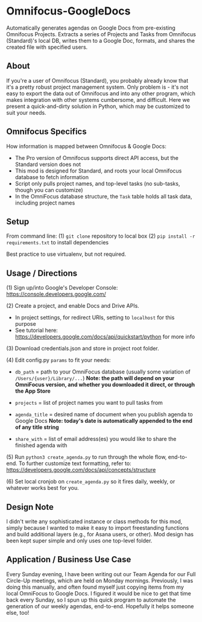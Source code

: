 # Omnifocus-GoogleDocs
Automatically generates agendas on Google Docs from pre-existing Omnifocus Projects. Extracts a series of Projects and Tasks from Omnifocus (Standard)'s local DB, writes them to a Google Doc, formats, and shares the created file with specified users. 

## About
If you're a user of Omnifocus (Standard), you probably already know that it's a pretty robust project management system. Only problem is - it's not easy to export the data out of Omnifocus and into any other program, which makes integration with other systems cumbersome, and difficult. Here we present a quick-and-dirty solution in Python,  which may be customized to suit your needs. 

## Omnifocus Specifics
How information is mapped between Omnifocus & Google Docs: 
- The Pro version of Omnifocus supports direct API access, but the Standard version does not
- This mod is designed for Standard, and roots your local Omnifocus database to fetch information
- Script only pulls project names, and top-level tasks (no sub-tasks, though you can customize)
- In the OmniFocus database structure, the `Task` table holds all task data, including project names

## Setup
From command line:
(1) `git clone` repository to local box
(2) `pip install -r requirements.txt` to install dependencies

Best practice to use virtualenv, but not required.

## Usage / Directions
(1) Sign up/into Google's Developer Console: https://console.developers.google.com/

(2) Create a project, and enable Docs and Drive APIs.
- In project settings, for redirect URIs, setting to `localhost` for this purpose
- See tutorial here: https://developers.google.com/docs/api/quickstart/python for more info

(3) Download credentials.json and store in project root folder.

(4) Edit config.py `params` to fit your needs:

- `db_path` = path to your OmniFocus database (usually some variation of `/Users/{user}/Library/...`)
**Note: the path will depend on your OmniFocus version, and whether you downloaded it direct, or through the App Store**

- `projects` = list of project names you want to pull tasks from

- `agenda_title` = desired name of document when you publish agenda to Google Docs
**Note: today's date is automatically appended to the end of any title string**

- `share_with` = list of email address(es) you would like to share the finished agenda with

(5) Run `python3 create_agenda.py` to run through the whole flow, end-to-end.
To further customize text formatting, refer to: https://developers.google.com/docs/api/concepts/structure

(6) Set local cronjob on `create_agenda.py` so it fires daily, weekly, or whatever works best for you. 

## Design Note
I didn't write any sophisticated instance or class methods for this mod, simply because I wanted to make it easy to import freestanding functions and build additional layers (e.g., for Asana users, or other). Mod design has been kept super simple and only uses one top-level folder. 

## Application / Business Use Case
Every Sunday evening, I have been writing out our Team Agenda for our Full Circle-Up meetings, which are held on Monday mornings. Previously, I was doing this manually, and often found myself just copying items from my local OmniFocus to Google Docs. I figured it would be nice to get that time back every Sunday, so I spun up this quick program to automate the generation of our weekly agendas, end-to-end. Hopefully it helps someone else, too!  
